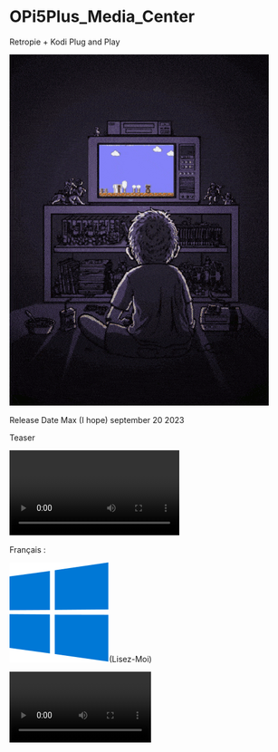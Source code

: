 # OPi5Plus_Media_Center
Retropie + Kodi Plug and Play

![my.gif](https://raw.githubusercontent.com/bbaranoff/OPi5Plus_Media_Center/9d4d738f78aede6ac61803ce8ef1adb72d5d4bd9/my.gif)

Release Date Max (I hope) september 20 2023

Teaser
 <p><video controls preload="metadata">
<source type="video/webm" src="https://example.com/file.webm"></source>
Your browser does not support playing HTML5 video. You can
<a href="https://example.com/file.webm" download>download a copy of the video
file</a> instead.
Here is a description of the content: test link
</video></p>
 
Français :

![Windows.svg](https://raw.githubusercontent.com/bbaranoff/OPi5Plus_Media_Center/main/Windows.svg)(Lisez-Moi)



<video controls width="250">
  <source src="https://github.com/bbaranoff/bbaranoff.github.io/raw/main/video.webm" type="video/webm" />
  Download the
  <a href="https://github.com/bbaranoff/bbaranoff.github.io/raw/main/video.webm">WEBM</a>
  video.
</video>

